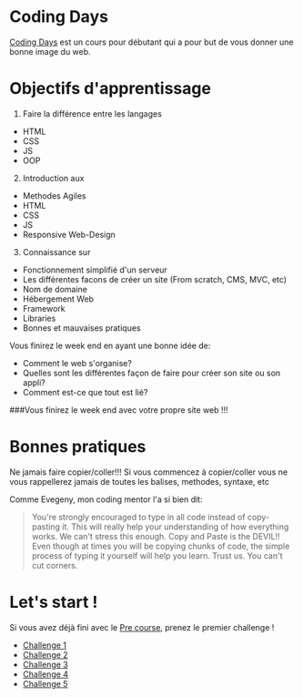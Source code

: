 Coding Days
================

[Coding Days](http://www.coding-days.com "Coding Days") est un cours pour débutant qui a pour but de vous donner une bonne image du web.


Objectifs d'apprentissage
================

1. Faire la différence entre les langages
  - HTML
  - CSS
  - JS
  - OOP

2. Introduction aux
  - Methodes Agiles
  - HTML
  - CSS
  - JS
  - Responsive Web-Design

3. Connaissance sur
  - Fonctionnement simplifié d'un serveur
  - Les différentes facons de créer un site (From scratch, CMS, MVC, etc)
  - Nom de domaine
  - Hébergement Web
  - Framework
  - Libraries
  - Bonnes et mauvaises pratiques

Vous finirez le week end en ayant une bonne idée de:
  - Comment le web s'organise?
  - Quelles sont les différentes façon de faire pour créer son site ou son appli?
  - Comment est-ce que tout est lié?

###Vous finirez le week end avec votre propre site web !!!

Bonnes pratiques
================

Ne jamais faire copier/coller!!!
Si vous commencez à copier/coller vous ne vous rappellerez jamais de toutes les balises, methodes, syntaxe, etc

Comme Evegeny, mon coding mentor l'a si bien dit:
>You're strongly encouraged to type in all code instead of copy-pasting it. This will really help your understanding of how everything works.
We can't stress this enough. Copy and Paste is the DEVIL!! Even though at times you will be copying chunks of code, the simple process of typing it yourself will help you learn. Trust us. You can't cut corners.


Let's start !
================
Si vous avez déjà fini avec le [Pre course](https://github.com/Coding-Days/coding-days/blob/master/pre-course.md "pre course"), prenez le premier challenge !

- [Challenge 1](https://github.com/makersacademy/taster2.0/blob/master/challenge_1.md "Challenge 1")
- [Challenge 2](https://github.com/makersacademy/taster2.0/blob/master/challenge_2.md "Challenge 2")
- [Challenge 3](https://github.com/makersacademy/taster2.0/blob/master/challenge_3.md "Challenge 3")
- [Challenge 4](https://github.com/makersacademy/taster2.0/blob/master/challenge_4.md "Challenge 4")
- [Challenge 5](https://github.com/makersacademy/taster2.0/blob/master/challenge_5.md "Challenge 5")
